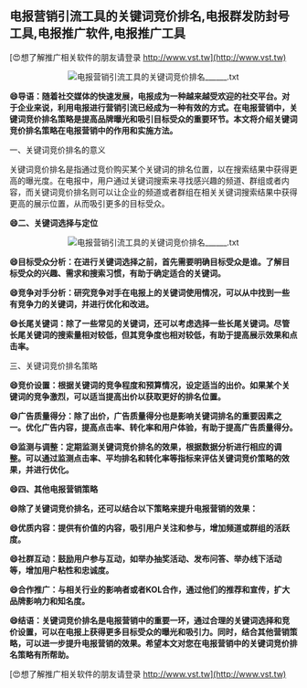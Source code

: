 ## **电报营销引流工具的关键词竞价排名,电报群发防封号工具,电报推广软件,电报推广工具**

[😍想了解推广相关软件的朋友请登录 http://www.vst.tw](http://www.vst.tw)

 <center><img src="https://vst.tw/MP4/tuiguang/png/8.png" alt="电报营销引流工具的关键词竞价排名______.txt"></center>

**😄导语：随着社交媒体的快速发展，电报成为一种越来越受欢迎的社交平台。对于企业来说，利用电报进行营销引流已经成为一种有效的方式。在电报营销中，关键词竞价排名策略是提高品牌曝光和吸引目标受众的重要环节。本文将介绍关键词竞价排名策略在电报营销中的作用和实施方法。**

一、关键词竞价排名的意义

关键词竞价排名是指通过竞价购买某个关键词的排名位置，以在搜索结果中获得更高的曝光度。在电报中，用户通过关键词搜索来寻找感兴趣的频道、群组或者内容，而关键词竞价排名则可以让企业的频道或者群组在相关关键词搜索结果中获得更高的展示位置，从而吸引更多的目标受众。

**😄二、关键词选择与定位**

 <center><img src="https://vst.tw/MP4/tuiguang/png/2.png" alt="电报营销引流工具的关键词竞价排名______.txt"></center>

**😄目标受众分析：在进行关键词选择之前，首先需要明确目标受众是谁。了解目标受众的兴趣、需求和搜索习惯，有助于确定适合的关键词。**

**😄竞争对手分析：研究竞争对手在电报上的关键词使用情况，可以从中找到一些有竞争力的关键词，并进行优化和改进。**

**😄长尾关键词：除了一些常见的关键词，还可以考虑选择一些长尾关键词。尽管长尾关键词的搜索量相对较低，但其竞争度也相对较低，有助于提高展示效果和点击率。**

三、关键词竞价排名策略

**😄竞价设置：根据关键词的竞争程度和预算情况，设定适当的出价。如果某个关键词的竞争激烈，可以适当提高出价以获取更好的排名位置。**

**😄广告质量得分：除了出价，广告质量得分也是影响关键词排名的重要因素之一。优化广告内容，提高点击率、转化率和用户体验，有助于提高广告质量得分。**

**😄监测与调整：定期监测关键词竞价排名的效果，根据数据分析进行相应的调整。可以通过监测点击率、平均排名和转化率等指标来评估关键词竞价策略的效果，并进行优化。**

**😄四、其他电报营销策略**

**😄除了关键词竞价排名，还可以结合以下策略来提升电报营销的效果：**

**😄优质内容：提供有价值的内容，吸引用户关注和参与，增加频道或群组的活跃度。**

**😄社群互动：鼓励用户参与互动，如举办抽奖活动、发布问答、举办线下活动等，增加用户粘性和忠诚度。**

**😄合作推广：与相关行业的影响者或者KOL合作，通过他们的推荐和宣传，扩大品牌影响力和知名度。**

**😄结语：关键词竞价排名是电报营销中的重要一环，通过合理的关键词选择和竞价设置，可以在电报上获得更多目标受众的曝光和吸引力。同时，结合其他营销策略，可以进一步提升电报营销的效果。希望本文对您在电报营销中的关键词竞价排名策略有所帮助。**

[😍想了解推广相关软件的朋友请登录 http://www.vst.tw](http://www.vst.tw)



